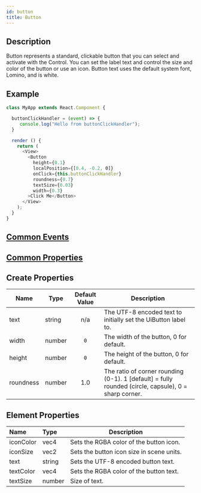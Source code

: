 ```yaml
---
id: button
title: Button
---
```


## Description
Button represents a standard, clickable button that you can select and activate with the Control. You can set the label text and control the size and color of the button or use an icon. Button text uses the default system font, Lomino, and is white.

## Example

```javascript
class MyApp extends React.Component {

  buttonClickHandler = (event) => {
     console.log("Hello from buttonClickHandler");
  }

  render () {
    return (
      <View>
        <Button
          height={0.1}
          localPosition={[0.4, -0.2, 0]}
          onClick={this.buttonClickHandler}
          roundness={0.7}
          textSize={0.03}
          width={0.3}
        >Click Me</Button>
      </View>
    );
  }
}
```

## [Common Events](../types/Events.md)

## [Common Properties](../types/Properties.md)

## Create Properties

| Name      | Type   | Default Value | Description                                                    |
| --------- | ------ | :-----------: | -------------------------------------------------------------- |
| text      | string |      n/a      | The UTF-8 encoded text to initially set the UiButton label to. |
| width     | number |      `0`      | The width of the button, 0 for default.                        |
| height    | number |      `0`      | The height of the button, 0 for default.                       |
| roundness | number |      1.0      | The ratio of corner rounding (0-1). 1 [default] = fully rounded (circle, capsule), 0 = sharp corner. |

## Element Properties

| Name      | Type   | Description                               |
| :-------- | :----- | ----------------------------------------- |
| iconColor | vec4   | Sets the RGBA color of the button icon.   |
| iconSize  | vec2   | Sets the button icon size in scene units. |
| text      | string | Sets the UTF-8 encoded button text.       |
| textColor | vec4   | Sets the RGBA color of the button text.   |
| textSize  | number | Size of text.                             |
